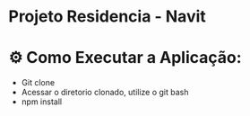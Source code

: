 # Projeto Residencia - Navit

# ⚙ Como Executar a Aplicação:

* Git clone 
* Acessar o diretorio clonado, utilize o git bash
* npm install
